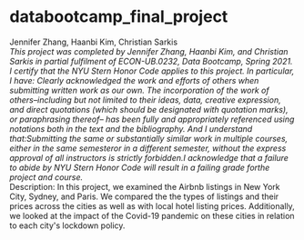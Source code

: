 # databootcamp_final_project
Jennifer Zhang, Haanbi Kim, Christian Sarkis
<br>
*This project was completed by Jennifer Zhang, Haanbi Kim, and Christian Sarkis in partial fulfilment of ECON-UB.0232,
Data Bootcamp, Spring 2021. I certify that the NYU Stern Honor Code applies to this project. In particular, I have: Clearly acknowledged the work and efforts of others when submitting written work as our own. The incorporation of the work of others–including but not limited to their ideas, data, creative expression, and direct quotations (which should be designated with quotation marks), or paraphrasing thereof– has been fully and appropriately referenced using notations both in the text and the bibliography. And I understand that:Submitting the same or substantially similar work in multiple courses, either in the same semesteror in a different semester, without the express approval of all instructors is strictly forbidden.I acknowledge that a failure to abide by NYU Stern Honor Code will result in a failing grade forthe project and course.*
<br>
Description: In this project, we examined the Airbnb listings in New York City, Sydney, and Paris. We compared the the types of listings and their prices across the cities as well as with local hotel listing prices. Additionally, we looked at the impact of the Covid-19 pandemic on these cities in relation to each city's lockdown policy. 

